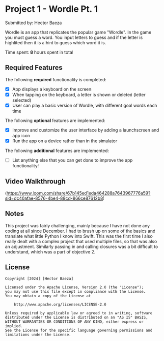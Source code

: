 # Project 1 - Wordle Pt. 1
Submitted by: Hector Baeza

Wordle is an app that replicates the popular game "Wordle". In the game you must guess a word. You input letters to guess and if the letter is highlited then it is a hint to guess which word it is.

Time spent: **8** hours spent in total

## Required Features

The following **required** functionality is completed:

- [X] App displays a keyboard on the screen
- [X] When tapping on the keyboard, a letter is shown or deleted (letter selected)
- [X] User can play a basic version of Wordle, with different goal words each time

The following **optional** features are implemented:

- [X] Improve and customize the user interface by adding a launchscreen and app icon
- [X] Run the app on a device rather than in the simulator

The following **additional** features are implemented:

- [ ] List anything else that you can get done to improve the app functionality!

## Video Walkthrough

(https://www.loom.com/share/67b145ed1eda464288a7643967776a59?sid=dc40afae-8576-4be4-88cd-866ce87612b8)


## Notes

This project was fairly challenging, mainly because I have not done any coding at all since December. I had to brush up on some of the basics and translate what little Python I know into Swift. This was the first time I also really dealt with a complex project that used multiple files, so that was also an adjustment. Similarly passing in and calling closures was a bit difficult to understand, which was a part of objective 2.

## License

    Copyright [2024] [Hector Baeza]

    Licensed under the Apache License, Version 2.0 (the "License");
    you may not use this file except in compliance with the License.
    You may obtain a copy of the License at

        http://www.apache.org/licenses/LICENSE-2.0

    Unless required by applicable law or agreed to in writing, software
    distributed under the License is distributed on an "AS IS" BASIS,
    WITHOUT WARRANTIES OR CONDITIONS OF ANY KIND, either express or implied.
    See the License for the specific language governing permissions and
    limitations under the License.
